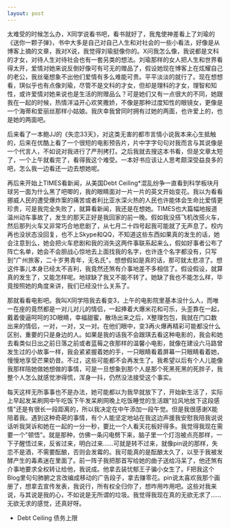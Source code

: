 ```yaml
---
layout: post
---
```

太难受的时候怎么办，X同学说看书吧，看书就好了，我鬼使神差看上了刘瑜的《送你一颗子弹》，书中大多是自己对自己人生和对社会的一些小看法，好像是从博客上摘的文章，我对X说，我觉得刘瑜挺像你的。X问我怎么像，我说都是文科的才女，对待人生对待社会也有一套另类的想法。刘瑜那样的女人把人生和世界看得太开，爱情对她来说反倒好像可有可无的赠品了，假设她现在博客上在炫耀自己的老公，我丝毫想象不出他们爱情有多么难能可贵。平平淡淡的就行了。现在想想看，琪似乎也有点像刘瑜，尽管不是文科的才女，但却是理科的才女，理智和知性，或许爱情对她来说也是生活的附赠品么？可是她们又有一点很大的不同，她跟我在一起的时候，热情洋溢开心欢笑撒娇，不像是那种过度知性的眼镜女，更像是一个海蒂和爱丽丝那样小姑娘。我庆幸我曾同时拥有过她的两面，也许爱上的，也是她的两面吧。

后来看了一本鲍JJ的《失恋33天》，对这类无害的都市言情小说我本来心生抵触的，后来在优酷上看了一个很短的电影预告片，片中字字句句对我而言与其说像是一个代言人，不如说对我进行了严刑拷打。之后我就去搜这本书看，但是文章太短了，一个上午就看完了，看得我这个难受。一本好书应该让人思考颇深受益良多的吧，怎么我一边看还一边去想她呢。

再后来开始上TIMES看新闻，从美国Debt Ceiling*混乱纷争一直看到科学板块月球另一面为什么黑了吧唧的，我的眼睛面对一片一片的英文开始变花。我以为看看挪威人民的遭受爆炸案的痛苦或者利比亚水深火热的人民也许能体会生命比爱情更珍贵，可是我完全失败了，就算看新闻，我还是在想她。TIMES也大篇幅地报道温州动车事故了，发生的那天正好是我回家的前一晚。假如我没搭飞机改搭火车，然后那列火车又非常巧合地悲剧了，从七月二十四号起我可能就了无声息了。校内再也没状态没回复，也不上Skype和QQ，不知道这些东西如果真的发生的话，她会注意到么，她会把火车悲剧和我的消失这两件事联系起来么，假如好事者公布了阵亡名单，她会不会胆战心惊地去上面找我的名字，也许连个名字都没有，只写到"广州旅客，二十岁男青年，无名氏"。想想假如是真的话，那可就太悲凉了。想这件事儿本身已经太不吉利，我竟然还煞有介事地差不多相信了。假设假设，就算真的发生了，又能怎样呢。地球缺了我又不能不转了。她缺了我也不能怎么样，毕竟按照她的角度来讲，我们已经没什么关系了。

那就看看电影吧。我叫X同学陪我去看变3，上午的电影院里基本没什么人，而唯一在座的竟然都是一对儿对儿的情侣，一起捧着大爆米花和可乐，头歪靠在一起，戴着傻逼呵呵的3D眼睛，幸福甜蜜，散场出来之后，X整理包包，我就在门口数出来的情侣，一对，一对，又一对。在他们眼中，变3再火爆再精彩可能都没什么区别，重要的只是身边的人。如果是我的话我不会跟琪去看这种电影的，我会和她去看类似日出之前日落之前或者蓝莓之夜那样的温馨小电影，就像在建设六马路曾发生过的小故事一样，我会紧紧握着她的手，一只眼睛看着屏幕一只眼睛看着她，慢慢地享受芒果奶昔。不过，这些可能都不会再发生了。我希望以后有个人儿能像我那样陪她做她想做的事情，可是一旦想象到那个人是那个死黑死黑的死胖子，我整个人怎么就感觉渗得慌，浑身一抖，仍然没法接受这个事实。

每天这样无所事事也不是办法，她可能都以为我早就放下了，开始新生活了，实际上早起发呆刷网中午吃饭下午发呆刷网晚上吃饭睡觉的生活跟"拉风地放下这段感情"还是有很长一段距离的，所以我决定在中午添加一段午觉。但是我很感谢X能陪着我。遇到这种奇葩的事情，有个人能坚定地站在我这边声援我安慰我陪我说说话听我哭诉和她在一起的一分一秒，要比一个人看天花板好得多。我觉得我现在需要一个"顿悟"。就是那种，仿佛一条闪电劈下来，脑子里一个灯泡被点亮那样，一下子醒悟过来，反省过来，明白过来……可就是转不过来，就像pin说的那样，失恋不是酒，不需要酝酿，否则会发霉的。我可能真的是酝酿太久了，以至于我被发酵产生的毒素迷在里面了。前一阵子我把那首写给她的曲子送给冯呆了，他还煞有介事地要求全权转让给他，我说成。他拿去装忧郁王子骗小女生了。F把我这个Blog里句句肺腑之言改编成移动的广告段子，拿去赚零花。pin说太喜欢我那个画册了，想拿去宣传发表，我说行，所有权全归你了，想咋用咋用吧。这些对我来说，与其说是我的心，不如说是无所谓的垃圾。我觉得我现在真的无欲无求了……无欲无求的感觉，还真好呀。

  * Debt Ceiling 债务上限